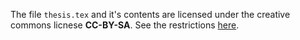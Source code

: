 The file ```thesis.tex``` and it's contents are licensed under the creative commons licnese
__CC-BY-SA__. See the restrictions [here](https://creativecommons.org/licenses/by-sa/4.0/).